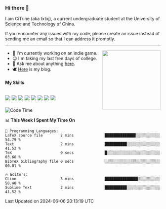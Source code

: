 ### Hi there 👋

I am CiTrine (aka txtxj), a current undergraduate student at the University of Science and Technology of China.

If you encounter any issues with my code, please create an issue instead of sending me an email so that I can address it promptly.

---

<img align="right" height="190" src="http://github-profile-summary-cards.vercel.app/api/cards/stats?username=txtxj&theme=vue">

- 🌱 I'm currently working on an indie game.
- 😉 I'm taking my last free days of college.
- 💬 Ask me about anything [here](https://github.com/txtxj/txtxj/issues).
- 🕊️ [Here](https://txtxj.top) is my blog.

#### My Skills

![](https://img.shields.io/badge/Unity-000000?logo=unity&logoColor=fff)
![](https://img.shields.io/badge/C%23-239120?logo=csharp&logoColor=fff)
![](https://img.shields.io/badge/Python-3e74a2?logo=python&logoColor=fff)
![](https://img.shields.io/badge/C++-65318e?logo=cplusplus&logoColor=fff)
![](https://img.shields.io/badge/C-5654a2?logo=c&logoColor=fff)
![](https://img.shields.io/badge/Vue-4FC08D?logo=vuedotjs&logoColor=fff)
![](https://img.shields.io/badge/Blender-f5792a?logo=blender&logoColor=fff)
![](https://img.shields.io/badge/MS%20SQL-cc2927?logo=microsoftsqlserver&logoColor=fff)
---

<!--START_SECTION:waka-->
![Code Time](http://img.shields.io/badge/Code%20Time-1%2C824%20hrs%2042%20mins-blue)

📊 **This Week I Spent My Time On** 

```text
💬 Programming Languages: 
LaTeX source file        2 mins              ██████████████░░░░░░░░░░░   54.79 % 
Text                     2 mins              ██████████░░░░░░░░░░░░░░░   41.52 % 
TeX                      0 secs              █░░░░░░░░░░░░░░░░░░░░░░░░   03.68 % 
BibTeX bibliography file 0 secs              ░░░░░░░░░░░░░░░░░░░░░░░░░   00.01 % 

🔥 Editors: 
CLion                    3 mins              ███████████████░░░░░░░░░░   58.48 % 
Sublime Text             2 mins              ██████████░░░░░░░░░░░░░░░   41.52 % 
```


 Last Updated on 2024-06-06 20:13:19 UTC
<!--END_SECTION:waka-->
